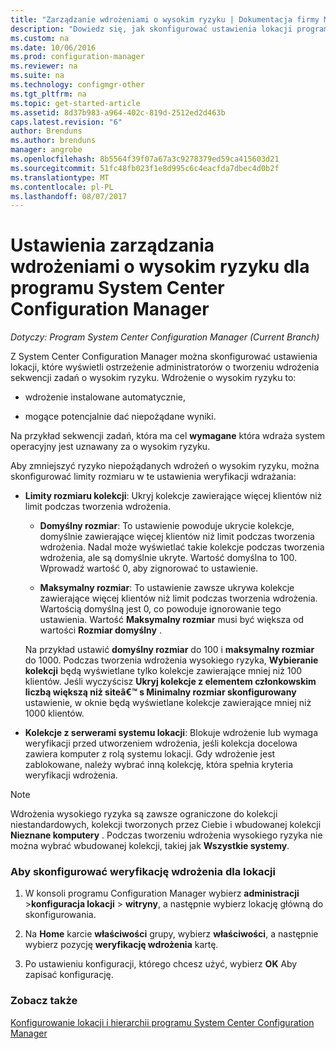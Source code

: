```yaml
---
title: "Zarządzanie wdrożeniami o wysokim ryzyku | Dokumentacja firmy Microsoft"
description: "Dowiedz się, jak skonfigurować ustawienia lokacji programu System Center Configuration Manager ostrzec administratorów o tworzeniu wdrożenia wysokiego ryzyka."
ms.custom: na
ms.date: 10/06/2016
ms.prod: configuration-manager
ms.reviewer: na
ms.suite: na
ms.technology: configmgr-other
ms.tgt_pltfrm: na
ms.topic: get-started-article
ms.assetid: 8d37b983-a964-402c-819d-2512ed2d463b
caps.latest.revision: "6"
author: Brenduns
ms.author: brenduns
manager: angrobe
ms.openlocfilehash: 8b5564f39f07a67a3c9278379ed59ca415603d21
ms.sourcegitcommit: 51fc48fb023f1e8d995c6c4eacfda7dbec4d0b2f
ms.translationtype: MT
ms.contentlocale: pl-PL
ms.lasthandoff: 08/07/2017
---
```

# <a name="settings-to-manage-high-risk-deployments-for-system-center-configuration-manager"></a>Ustawienia zarządzania wdrożeniami o wysokim ryzyku dla programu System Center Configuration Manager

*Dotyczy: Program System Center Configuration Manager (Current Branch)*


Z System Center Configuration Manager można skonfigurować ustawienia lokacji, które wyświetli ostrzeżenie administratorów o tworzeniu wdrożenia sekwencji zadań o wysokim ryzyku. Wdrożenie o wysokim ryzyku to:  

-   wdrożenie instalowane automatycznie,  

-   mogące potencjalnie dać niepożądane wyniki.  

 Na przykład sekwencji zadań, która ma cel **wymagane** która wdraża system operacyjny jest uznawany za o wysokim ryzyku.  

 Aby zmniejszyć ryzyko niepożądanych wdrożeń o wysokim ryzyku, można skonfigurować limity rozmiaru w te ustawienia weryfikacji wdrażania:  

-   **Limity rozmiaru kolekcji**: Ukryj kolekcje zawierające więcej klientów niż limit podczas tworzenia wdrożenia.  

    -   **Domyślny rozmiar**: To ustawienie powoduje ukrycie kolekcje, domyślnie zawierające więcej klientów niż limit podczas tworzenia wdrożenia. Nadal może wyświetlać takie kolekcje podczas tworzenia wdrożenia, ale są domyślnie ukryte. Wartość domyślna to 100. Wprowadź wartość 0, aby zignorować to ustawienie.  

    -   **Maksymalny rozmiar**: To ustawienie zawsze ukrywa kolekcje zawierające więcej klientów niż limit podczas tworzenia wdrożenia. Wartością domyślną jest 0, co powoduje ignorowanie tego ustawienia. Wartość **Maksymalny rozmiar** musi być większa od wartości **Rozmiar domyślny** .  

     Na przykład ustawić **domyślny rozmiar** do 100 i **maksymalny rozmiar** do 1000. Podczas tworzenia wdrożenia wysokiego ryzyka, **Wybieranie kolekcji** będą wyświetlane tylko kolekcje zawierające mniej niż 100 klientów. Jeśli wyczyścisz **Ukryj kolekcje z elementem członkowskim liczbą większą niż siteâ€™ s Minimalny rozmiar skonfigurowany** ustawienie, w oknie będą wyświetlane kolekcje zawierające mniej niż 1000 klientów.  

-   **Kolekcje z serwerami systemu lokacji**: Blokuje wdrożenie lub wymaga weryfikacji przed utworzeniem wdrożenia, jeśli kolekcja docelowa zawiera komputer z rolą systemu lokacji. Gdy wdrożenie jest zablokowane, należy wybrać inną kolekcję, która spełnia kryteria weryfikacji wdrożenia.  

> [!NOTE]  
>  Wdrożenia wysokiego ryzyka są zawsze ograniczone do kolekcji niestandardowych, kolekcji tworzonych przez Ciebie i wbudowanej kolekcji **Nieznane komputery** . Podczas tworzeniu wdrożenia wysokiego ryzyka nie można wybrać wbudowanej kolekcji, takiej jak **Wszystkie systemy**.  

### <a name="to-configure-deployment-verification-for-a-site"></a>Aby skonfigurować weryfikację wdrożenia dla lokacji  

1.  W konsoli programu Configuration Manager wybierz **administracji** >**konfiguracja lokacji** > **witryny**, a następnie wybierz lokację główną do skonfigurowania.  

2.  Na **Home** karcie **właściwości** grupy, wybierz **właściwości**, a następnie wybierz pozycję **weryfikację wdrożenia** kartę.  

3.  Po ustawieniu konfiguracji, którego chcesz użyć, wybierz **OK** Aby zapisać konfigurację.  

### <a name="see-also"></a>Zobacz także  
 [Konfigurowanie lokacji i hierarchii programu System Center Configuration Manager](../../core/servers/deploy/configure/configure-sites-and-hierarchies.md)
